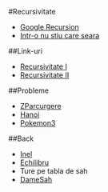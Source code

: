 #Recursivitate

- [Google Recursion](https://www.google.ro/?gws_rd=cr,ssl&ei=nGX_Vo-bIMbXPOrIg-AO#q=recursion)
- [Intr-o nu stiu care seara](https://www.youtube.com/watch?v=ezSD8F5zQqk)

##Link-uri
- [Recursivitate I](http://algopedia.ro/wiki/index.php/Clasa_a_7-a_lec%C8%9Bia_4_-_8_oct_2015)
- [Recursivitate II](http://algopedia.ro/wiki/index.php/Clasa_a_7-a_lec%C8%9Bia_4_-_8_oct_2015)

##Probleme
- [ZParcurgere](http://www.infoarena.ro/problema/z)
- [Hanoi](http://varena.ro/problema/hanoi)
- [Pokemon3](http://www.infoarena.ro/problema/pokemon3)

##Back
- [Inel](http://www.infoarena.ro/problema/inel)
- [Echilibru](http://www.infoarena.ro/problema/echilibru)
- Ture pe tabla de sah
- [DameSah](http://www.infoarena.ro/problema/damesah)

